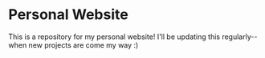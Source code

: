 # Personal Website
This is a repository for my personal website! I'll be updating this regularly-- when new projects are come my way :)
